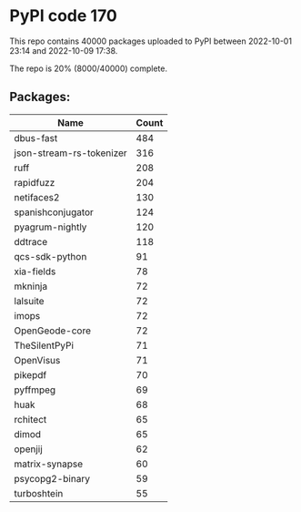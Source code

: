 # PyPI code 170

This repo contains 40000 packages uploaded to PyPI between 
2022-10-01 23:14 and 2022-10-09 17:38.

The repo is 20% (8000/40000) complete.

## Packages:

| Name  | Count |
| ----- | ----- |
| dbus-fast | 484 |
| json-stream-rs-tokenizer | 316 |
| ruff | 208 |
| rapidfuzz | 204 |
| netifaces2 | 130 |
| spanishconjugator | 124 |
| pyagrum-nightly | 120 |
| ddtrace | 118 |
| qcs-sdk-python | 91 |
| xia-fields | 78 |
| mkninja | 72 |
| lalsuite | 72 |
| imops | 72 |
| OpenGeode-core | 72 |
| TheSilentPyPi | 71 |
| OpenVisus | 71 |
| pikepdf | 70 |
| pyffmpeg | 69 |
| huak | 68 |
| rchitect | 65 |
| dimod | 65 |
| openjij | 62 |
| matrix-synapse | 60 |
| psycopg2-binary | 59 |
| turboshtein | 55 |


